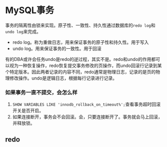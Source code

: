 # MySQL事务

事务的隔离性由锁来实现。原子性、一致性、持久性通过数据库的`redo log`和`undo log`来完成。

- redo log。称为重做日志，用来保证事务的原子性和持久性。用于写入
- undo log。用来保证事务的一致性。用于回滚

有的DBA或许会任务undo是redo的逆过程，其实不是。redo和undo的作用都可以视为一种恢复操作，redo恢复提交事务修改的页操作，而undo回滚行记录到某个特定版本。因此两者记录的内容不同，redo通常是物理日志，记录的是页的物理修改操作。undo是逻辑日志，根据每行记录进行记录。

### 如果事务一直不提交，会怎么样

1. `SHOW VARIABLES LIKE 'innodb_rollback_on_timeout%';`查看事务超时回滚开关是否开启。
2. 如果连接断开，事务会不会回滚。会，只要连接断开了。事务就会马上回滚，并释放锁。

## redo


